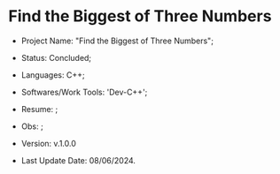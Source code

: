 # Find the Biggest of Three Numbers

- Project Name: "Find the Biggest of Three Numbers";
- Status: Concluded;
- Languages: C++;
- Softwares/Work Tools: 'Dev-C++';
- Resume: ;
- Obs: ;
- Version: v.1.0.0

- Last Update Date: 08/06/2024.

##
